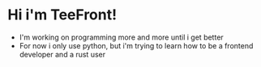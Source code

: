 # Hi i'm TeeFront!
- I'm working on programming more and more until i get better
- For now i only use python, but i'm trying to learn how to be a frontend developer and a rust user
